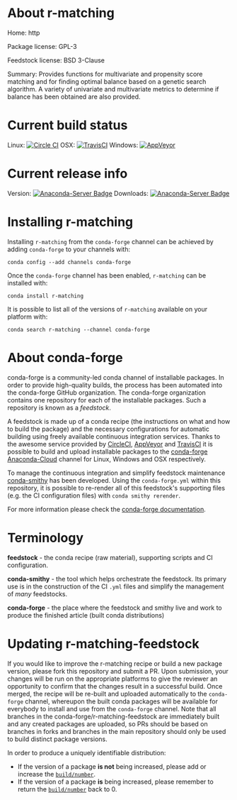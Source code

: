 About r-matching
================

Home: http

Package license: GPL-3

Feedstock license: BSD 3-Clause

Summary: Provides functions for multivariate and propensity score matching  and for finding optimal balance based on a genetic search algorithm.  A variety of univariate and multivariate metrics to determine if balance has been obtained are also provided.



Current build status
====================

Linux: [![Circle CI](https://circleci.com/gh/conda-forge/r-matching-feedstock.svg?style=shield)](https://circleci.com/gh/conda-forge/r-matching-feedstock)
OSX: [![TravisCI](https://travis-ci.org/conda-forge/r-matching-feedstock.svg?branch=master)](https://travis-ci.org/conda-forge/r-matching-feedstock)
Windows: [![AppVeyor](https://ci.appveyor.com/api/projects/status/github/conda-forge/r-matching-feedstock?svg=True)](https://ci.appveyor.com/project/conda-forge/r-matching-feedstock/branch/master)

Current release info
====================
Version: [![Anaconda-Server Badge](https://anaconda.org/conda-forge/r-matching/badges/version.svg)](https://anaconda.org/conda-forge/r-matching)
Downloads: [![Anaconda-Server Badge](https://anaconda.org/conda-forge/r-matching/badges/downloads.svg)](https://anaconda.org/conda-forge/r-matching)

Installing r-matching
=====================

Installing `r-matching` from the `conda-forge` channel can be achieved by adding `conda-forge` to your channels with:

```
conda config --add channels conda-forge
```

Once the `conda-forge` channel has been enabled, `r-matching` can be installed with:

```
conda install r-matching
```

It is possible to list all of the versions of `r-matching` available on your platform with:

```
conda search r-matching --channel conda-forge
```


About conda-forge
=================

conda-forge is a community-led conda channel of installable packages.
In order to provide high-quality builds, the process has been automated into the
conda-forge GitHub organization. The conda-forge organization contains one repository
for each of the installable packages. Such a repository is known as a *feedstock*.

A feedstock is made up of a conda recipe (the instructions on what and how to build
the package) and the necessary configurations for automatic building using freely
available continuous integration services. Thanks to the awesome service provided by
[CircleCI](https://circleci.com/), [AppVeyor](http://www.appveyor.com/)
and [TravisCI](https://travis-ci.org/) it is possible to build and upload installable
packages to the [conda-forge](https://anaconda.org/conda-forge)
[Anaconda-Cloud](http://docs.anaconda.org/) channel for Linux, Windows and OSX respectively.

To manage the continuous integration and simplify feedstock maintenance
[conda-smithy](http://github.com/conda-forge/conda-smithy) has been developed.
Using the ``conda-forge.yml`` within this repository, it is possible to re-render all of
this feedstock's supporting files (e.g. the CI configuration files) with ``conda smithy rerender``.

For more information please check the [conda-forge documentation](https://conda-forge.org/docs/).

Terminology
===========

**feedstock** - the conda recipe (raw material), supporting scripts and CI configuration.

**conda-smithy** - the tool which helps orchestrate the feedstock.
                   Its primary use is in the construction of the CI ``.yml`` files
                   and simplify the management of *many* feedstocks.

**conda-forge** - the place where the feedstock and smithy live and work to
                  produce the finished article (built conda distributions)


Updating r-matching-feedstock
=============================

If you would like to improve the r-matching recipe or build a new
package version, please fork this repository and submit a PR. Upon submission,
your changes will be run on the appropriate platforms to give the reviewer an
opportunity to confirm that the changes result in a successful build. Once
merged, the recipe will be re-built and uploaded automatically to the
`conda-forge` channel, whereupon the built conda packages will be available for
everybody to install and use from the `conda-forge` channel.
Note that all branches in the conda-forge/r-matching-feedstock are
immediately built and any created packages are uploaded, so PRs should be based
on branches in forks and branches in the main repository should only be used to
build distinct package versions.

In order to produce a uniquely identifiable distribution:
 * If the version of a package **is not** being increased, please add or increase
   the [``build/number``](http://conda.pydata.org/docs/building/meta-yaml.html#build-number-and-string).
 * If the version of a package **is** being increased, please remember to return
   the [``build/number``](http://conda.pydata.org/docs/building/meta-yaml.html#build-number-and-string)
   back to 0.